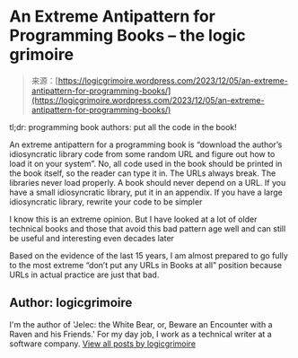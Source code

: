 <!--yml
category: 未分类
date: 2024-05-27 15:00:15
-->

# An Extreme Antipattern for Programming Books – the logic grimoire

> 来源：[https://logicgrimoire.wordpress.com/2023/12/05/an-extreme-antipattern-for-programming-books/](https://logicgrimoire.wordpress.com/2023/12/05/an-extreme-antipattern-for-programming-books/)

tl;dr: programming book authors: put all the code in the book!

An extreme antipattern for a programming book is “download the author’s idiosyncratic library code from some random URL and figure out how to load it on your system”. No, all code used in the book should be printed in the book itself, so the reader can type it in. The URLs always break. The libraries never load properly. A book should never depend on a URL. If you have a small idiosyncratic library, put it in an appendix. If you have a large idiosyncratic library, rewrite your code to be simpler

I know this is an extreme opinion. But I have looked at a lot of older technical books and those that avoid this bad pattern age well and can still be useful and interesting even decades later

Based on the evidence of the last 15 years, I am almost prepared to go fully to the most extreme “don’t put any URLs in Books at all” position because URLs in actual practice are just that bad.

## Author: logicgrimoire

I'm the author of 'Jelec: the White Bear, or, Beware an Encounter with a Raven and his Friends.' For my day job, I work as a technical writer at a software company. [View all posts by logicgrimoire](https://logicgrimoire.wordpress.com/author/logicgrimoire/)